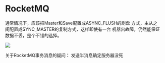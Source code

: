 # RocketMQ

通常情况下，应该把Master和Save配置成ASYNC_FLUSH的刷盘 方式，主从之间配置成SYNC_MASTER的复制方式，这样即使有一台 机器出故障，仍然能保证数据不丢，是个不错的选择。




![](http://static-aliyun-doc.oss-cn-hangzhou.aliyuncs.com/assets/img/zh-CN/3649885751/p69094.png)

关于RocketMQ事务消息的疑问：
    发送半消息确定服务器没死
